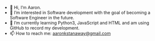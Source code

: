 - 👋 Hi, I’m Aaron.
- 👀 I’m interested in Software development with the goal of becoming a Software Engineer in the future.
- 🌱 I’m currently learning Python3, JavaScript and HTML and am using GitHub to record my development.
- 📫 How to reach me: aaronkstanaway@gmail.com

<!---
kingstanaway/kingstanaway is a ✨ special ✨ repository because its `README.md` (this file) appears on your GitHub profile.
You can click the Preview link to take a look at your changes.
--->
